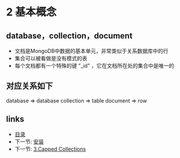 # 2 基本概念

## database，collection，document
* 文档是MongoDB中数据的基本单元，非常类似于关系数据库中的行
* 集合可以被看做是没有模式的表
* 每个文档都有一个特殊的键 "_id" ，它在文档所在处的集合中是唯一的

## 对应关系如下
database => database
collection => table
document => row 


## links
  * [目录](<preface.md>)
  * 下一节: [安装](<01.2.md>)
  * 下一节: [3.Capped Collections](<03.1.md>)
